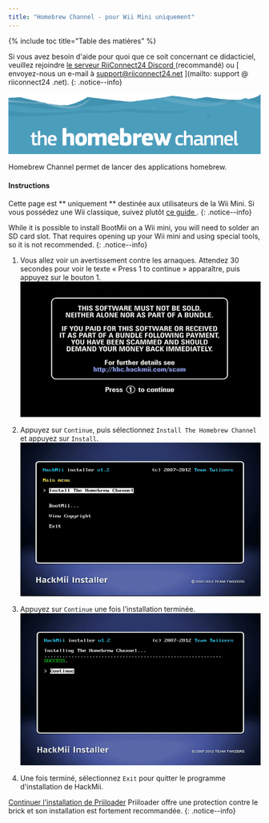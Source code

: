 ```yaml
---
title: "Homebrew Channel - pour Wii Mini uniquement"
---
```


{% include toc title="Table des matières" %}

Si vous avez besoin d'aide pour quoi que ce soit concernant ce didacticiel, veuillez rejoindre [ le serveur RiiConnect24 Discord ](https://discord.gg/rc24) (recommandé) ou \[ envoyez-nous un e-mail à support@riiconnect24.net \](mailto: support @ riiconnect24 .net).
{: .notice--info}

![HBC Logo](/images/hbc.png)

Homebrew Channel permet de lancer des applications homebrew.

#### Instructions
Cette page est ** uniquement ** destinée aux utilisateurs de la Wii Mini. Si vous possédez une Wii classique, suivez plutôt [ ce guide ](hbc).
{: .notice--info}

While it is possible to install BootMii on a Wii mini, you will need to solder an SD card slot. That requires opening up your Wii mini and using special tools, so it is not recommended.
{: .notice--info}

1. Vous allez voir un avertissement contre les arnaques. Attendez 30 secondes pour voir le texte « Press 1 to continue » apparaître, puis appuyez sur le bouton 1. ![Scam Screen](/images/Wii/ScamScreen.png)

1. Appuyez sur `Continue`, puis sélectionnez `Install The Homebrew Channel` et appuyez sur `Install`.![Install the Homebrew Channel](/images/Wii/InstallHomebrewChannel.png)

1. Appuyez sur `Continue` une fois l'installation terminée.![Success Installing the Homebrew Channel](/images/Wii/SuccessHBC.png)

1. Une fois terminé, sélectionnez `Exit` pour quitter le programme d'installation de HackMii.

[ Continuer l'installation de Priiloader](priiloader) Priiloader offre une protection contre le brick et son installation est fortement recommandée.
{: .notice--info}
